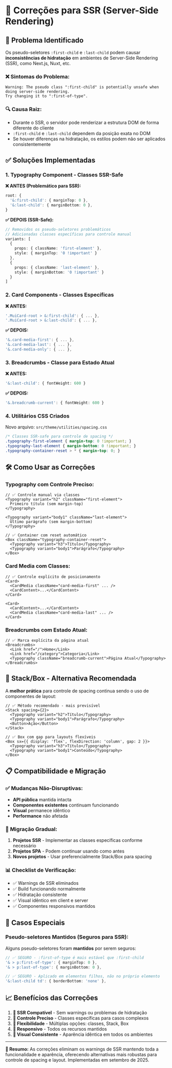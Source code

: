 # 🚀 Correções para SSR (Server-Side Rendering)

## 🎯 Problema Identificado

Os pseudo-seletores `:first-child` e `:last-child` podem causar **inconsistências de hidratação** em ambientes de Server-Side Rendering (SSR), como Next.js, Nuxt, etc.

### ❌ **Sintomas do Problema:**
```
Warning: The pseudo class ":first-child" is potentially unsafe when doing server-side rendering. 
Try changing it to ":first-of-type".
```

### 🔍 **Causa Raiz:**
- Durante o SSR, o servidor pode renderizar a estrutura DOM de forma diferente do cliente
- `:first-child` e `:last-child` dependem da posição exata no DOM
- Se houver diferenças na hidratação, os estilos podem não ser aplicados consistentemente

## ✅ **Soluções Implementadas**

### 1. **Typography Component - Classes SSR-Safe**

**❌ ANTES (Problemático para SSR):**
```typescript
root: {
  '&:first-child': { marginTop: 0 },
  '&:last-child': { marginBottom: 0 },
}
```

**✅ DEPOIS (SSR-Safe):**
```typescript
// Removidos os pseudo-seletores problemáticos
// Adicionadas classes específicas para controle manual
variants: [
  {
    props: { className: 'first-element' },
    style: { marginTop: '0 !important' }
  },
  {
    props: { className: 'last-element' },  
    style: { marginBottom: '0 !important' }
  }
]
```

### 2. **Card Components - Classes Específicas**

**❌ ANTES:**
```typescript
'.MuiCard-root > &:first-child': { ... },
'.MuiCard-root > &:last-child': { ... },
```

**✅ DEPOIS:**
```typescript
'&.card-media-first': { ... },
'&.card-media-last': { ... },
'&.card-media-only': { ... },
```

### 3. **Breadcrumbs - Classe para Estado Atual**

**❌ ANTES:**
```typescript
'&:last-child': { fontWeight: 600 }
```

**✅ DEPOIS:**
```typescript
'&.breadcrumb-current': { fontWeight: 600 }
```

### 4. **Utilitários CSS Criados**

Novo arquivo: `src/theme/utilities/spacing.css`

```css
/* Classes SSR-safe para controle de spacing */
.typography-first-element { margin-top: 0 !important; }
.typography-last-element { margin-bottom: 0 !important; }
.typography-container-reset > * { margin-top: 0; }
```

## 🛠️ **Como Usar as Correções**

### Typography com Controle Preciso:

```tsx
// ✅ Controle manual via classes
<Typography variant="h2" className="first-element">
  Primeiro título (sem margin-top)
</Typography>

<Typography variant="body1" className="last-element">
  Último parágrafo (sem margin-bottom)
</Typography>

// ✅ Container com reset automático
<Box className="typography-container-reset">
  <Typography variant="h3">Título</Typography>
  <Typography variant="body1">Parágrafo</Typography>
</Box>
```

### Card Media com Classes:

```tsx
// ✅ Controle explícito de posicionamento
<Card>
  <CardMedia className="card-media-first" ... />
  <CardContent>...</CardContent>
</Card>

<Card>
  <CardContent>...</CardContent>
  <CardMedia className="card-media-last" ... />
</Card>
```

### Breadcrumbs com Estado Atual:

```tsx
// ✅ Marca explícita da página atual
<Breadcrumbs>
  <Link href="/">Home</Link>
  <Link href="/category">Categoria</Link>
  <Typography className="breadcrumb-current">Página Atual</Typography>
</Breadcrumbs>
```

## 🎨 **Stack/Box - Alternativa Recomendada**

A **melhor prática** para controle de spacing continua sendo o uso de componentes de layout:

```tsx
// ✅ Método recomendado - mais previsível
<Stack spacing={2}>
  <Typography variant="h2">Título</Typography>
  <Typography variant="body1">Parágrafo</Typography>
  <Button>Ação</Button>
</Stack>

// ✅ Box com gap para layouts flexíveis
<Box sx={{ display: 'flex', flexDirection: 'column', gap: 2 }}>
  <Typography variant="h3">Título</Typography>
  <Typography variant="body1">Conteúdo</Typography>
</Box>
```

## 📋 **Compatibilidade e Migração**

### ✅ **Mudanças Não-Disruptivas:**
- **API pública** mantida intacta
- **Componentes existentes** continuam funcionando
- **Visual** permanece idêntico
- **Performance** não afetada

### 🔄 **Migração Gradual:**

1. **Projetos SSR** - Implementar as classes específicas conforme necessário
2. **Projetos SPA** - Podem continuar usando como antes
3. **Novos projetos** - Usar preferencialmente Stack/Box para spacing

### 📊 **Checklist de Verificação:**

- ✅ Warnings de SSR eliminados
- ✅ Build funcionando normalmente  
- ✅ Hidratação consistente
- ✅ Visual idêntico em client e server
- ✅ Componentes responsivos mantidos

## 🔧 **Casos Especiais**

### Pseudo-seletores Mantidos (Seguros para SSR):

Alguns pseudo-seletores foram **mantidos** por serem seguros:

```typescript
// ✅ SEGURO - :first-of-type é mais estável que :first-child
'& > p:first-of-type': { marginTop: 0 },
'& > p:last-of-type': { marginBottom: 0 },

// ✅ SEGURO - Aplicado em elementos filhos, não no próprio elemento  
'&:last-child td': { borderBottom: 'none' },
```

## 📈 **Benefícios das Correções**

1. **🚀 SSR Compatível** - Sem warnings ou problemas de hidratação
2. **🎯 Controle Preciso** - Classes específicas para casos complexos
3. **🔧 Flexibilidade** - Múltiplas opções: classes, Stack, Box
4. **📱 Responsivo** - Todos os recursos mantidos
5. **🎨 Visual Consistente** - Aparência idêntica em todos os ambientes

---

**📝 Resumo:** As correções eliminam os warnings de SSR mantendo toda a funcionalidade e aparência, oferecendo alternativas mais robustas para controle de spacing e layout. Implementadas em setembro de 2025.
